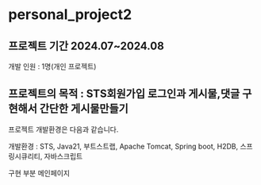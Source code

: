 # personal_project2



프로젝트 기간 2024.07~2024.08
----------------------------------------------------------------------------------------------------
개발 인원 : 1명(개인 프로젝트)

프로젝트의 목적 : STS회원가입 로그인과 게시물,댓글 구현해서 간단한 게시물만들기
----------------------------------------------------------------------------------------------------

프로젝트 개발환경은 다음과 같습니다.

개발환경 :  STS, Java21, 부트스트랩, Apache Tomcat, Spring boot, H2DB, 스프링시큐리티, 자바스크립트

구현 부분 메인페이지

